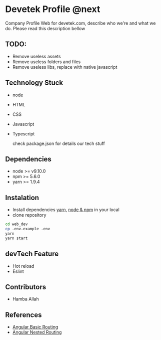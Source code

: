 # Devetek Profile @next

Company Profile Web for devetek.com, describe who we're and what we do. Please read this description bellow

## TODO:

- Remove useless assets
- Remove useless folders and files
- Remove useless libs, replace with native javascript

## Technology Stuck

- node
- HTML
- CSS
- Javascript
- Typescript

  check package.json for details our tech stuff

## Dependencies

- node >= v9.10.0
- npm >= 5.6.0
- yarn >= 1.9.4

## Instalation

- Install dependencies [yarn](https://yarnpkg.com/lang/en/docs/install/), [node & npm](https://github.com/creationix/nvm#installation) in your local
- clone repository

```sh
cd web_dev
cp .env.example .env
yarn
yarn start
```

## devTech Feature

- Hot reload
- Eslint

## Contributors

- Hamba Allah

## References

- [Angular Basic Routing](https://blog.angular-university.io/angular2-router/)
- [Angular Nested Routing](https://blog.angular-university.io/angular-2-router-nested-routes-and-nested-auxiliary-routes-build-a-menu-navigation-system/)
